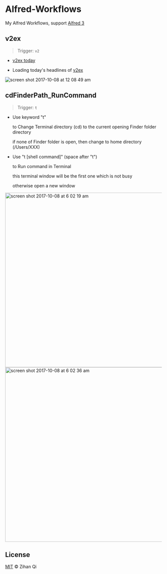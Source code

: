 # Alfred-Workflows
  My Alfred Workflows, support [Alfred 3](https://www.alfredapp.com)

## v2ex

> Trigger: `v2`

  - [v2ex today](https://www.v2ex.com)

  - Loading today's headlines of [v2ex](https://www.v2ex.com)

![screen shot 2017-10-08 at 12 08 49 am](https://user-images.githubusercontent.com/25029380/31312386-d4629a14-abc1-11e7-8065-81b66ee8b803.png)

## cdFinderPath_RunCommand

> Trigger: `t`

  - Use keyword "t"

    to Change Terminal directory (cd) to the current opening Finder folder directory

    if none of Finder folder is open, then change to home directory (/Users/XXX)

  - Use "t [shell command]" (space after "t")

    to Run command in Terminal

    this terminal window will be the first one which is not busy

    otherwise open a new window
  
<img width="560" alt="screen shot 2017-10-08 at 6 02 19 am" src="https://user-images.githubusercontent.com/25029380/31313833-2f68ff98-abef-11e7-8a5d-e0c7c0396089.png">
<img width="560" alt="screen shot 2017-10-08 at 6 02 36 am" src="https://user-images.githubusercontent.com/25029380/31313829-186b3fae-abef-11e7-91a7-da388327ab76.png">

## License

  [MIT](https://github.com/MuteBardTison/Alfred-Workflows/blob/master/LICENSE) © Zihan Qi
